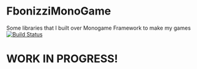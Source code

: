 # FbonizziMonoGame
Some libraries that I built over Monogame Framework to make my games 
[![Build Status](https://flowsoftproject.visualstudio.com/GithubOpenSource/_apis/build/status/FrancescoBonizzi.FbonizziMonogame)](https://flowsoftproject.visualstudio.com/GithubOpenSource/_build/latest?definitionId=11)

# WORK IN PROGRESS!
